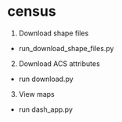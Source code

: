 # census
1. Download shape files
- run_download_shape_files.py 
2. Download ACS attributes
- run download.py
3. View maps
- run dash_app.py